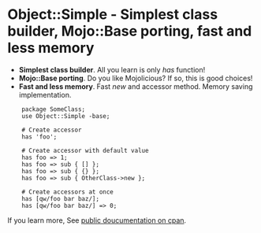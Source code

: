 # Object::Simple - Simplest class builder, Mojo::Base porting, fast and less memory

- **Simplest class builder**. All you learn is only *has* function!
- **Mojo::Base porting**. Do you like Mojolicious? If so, this is good choices!
- **Fast and less memory**. Fast *new* and accessor method. Memory saving implementation.

```
    package SomeClass;
    use Object::Simple -base;
    
    # Create accessor
    has 'foo';
    
    # Create accessor with default value
    has foo => 1;
    has foo => sub { [] };
    has foo => sub { {} };
    has foo => sub { OtherClass->new };
    
    # Create accessors at once
    has [qw/foo bar baz/];
    has [qw/foo bar baz/] => 0;
```

If you learn more, See [public doucumentation on cpan](http://search.cpan.org/~kimoto/Object-Simple/lib/Object/Simple.pm).

